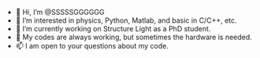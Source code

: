 - 👋 Hi, I’m @SSSSSGGGGGG 
- 👀 I’m interested in physics, Python, Matlab, and basic in C/C++, etc.
- 🌱 I’m currently working on Structure Light as a PhD student.
- 💞️ My codes are always working, but sometimes the hardware is needed.
- 📫 I am open to your questions about my code.


<!---
SSSSSGGGGGG/SSSSSGGGGGG is a ✨ special ✨ repository because its `README.md` (this file) appears on your GitHub profile.
You can click the Preview link to take a look at your changes.
--->
